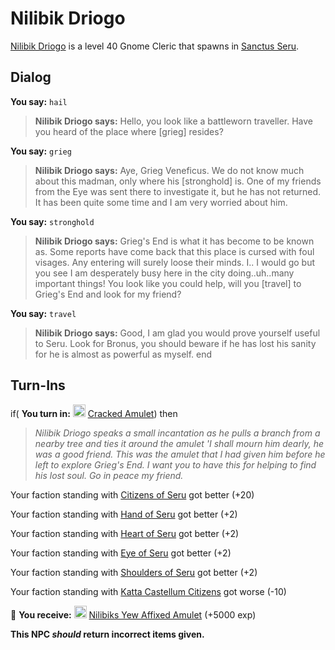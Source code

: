 # Nilibik Driogo



[Nilibik Driogo](/npc/159414) is a level 40 Gnome Cleric that spawns in [Sanctus Seru](/zone/159).





## Dialog

**You say:** `hail`



>**Nilibik Driogo says:** Hello, you look like a battleworn traveller. Have you heard of the place where [grieg] resides?

**You say:** `grieg`



>**Nilibik Driogo says:** Aye, Grieg Veneficus. We do not know much about this madman, only where his [stronghold] is. One of my friends from the Eye was sent there to investigate it, but he has not returned. It has been quite some time and I am very worried about him.

**You say:** `stronghold`



>**Nilibik Driogo says:** Grieg's End is what it has become to be known as. Some reports have come back that this place is cursed with foul visages. Any entering will surely loose their minds. I.. I would go but you see I am desperately busy here in the city doing..uh..many important things! You look like you could help, will you [travel] to Grieg's End and look for my friend?

**You say:** `travel`



>**Nilibik Driogo says:** Good, I am glad you would prove yourself useful to Seru. Look for Bronus, you should beware if he has lost his sanity for he is almost as powerful as myself.
end



## Turn-Ins





if( **You turn in:** <img style="background:url(/static/icons/blank_slot.gif);width:20px;height:20px;" src="/static/icons/item_1237.png" alt="" /> <a
                                href="/item/6515" data-url="6515" class="tooltip-link link">Cracked Amulet</a>) then


>*Nilibik Driogo speaks a small incantation as he pulls a branch from a nearby tree and ties it around the amulet 'I shall mourn him dearly, he was a good friend. This was the amulet that I had given him before he left to explore Grieg's End. I want you to have this for helping to find his lost soul. Go in peace my friend.*


Your faction standing with [Citizens of Seru](/faction/1499) got better (<span class='text-success'>+20</span>)


Your faction standing with [Hand of Seru](/faction/1484) got better (<span class='text-success'>+2</span>)


Your faction standing with [Heart of Seru](/faction/1486) got better (<span class='text-success'>+2</span>)


Your faction standing with [Eye of Seru](/faction/1485) got better (<span class='text-success'>+2</span>)





Your faction standing with [Shoulders of Seru](/faction/1487) got better (<span class='text-success'>+2</span>)


Your faction standing with [Katta Castellum Citizens](/faction/1502) got worse (<span class='text-danger'>-10</span>)


 &#127873; **You receive:**  <img style="background:url(/static/icons/blank_slot.gif);width:20px;height:20px;" src="/static/icons/item_1054.png" alt="" /> <a
                                href="/item/6516" data-url="6516" class="tooltip-link link">Nilibiks Yew Affixed Amulet</a> (+5000 exp)

 

**This NPC *should* return incorrect items given.**


